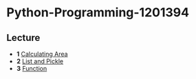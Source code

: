 # Python-Programming-1201394

## Lecture
* **1** [Calculating Area](https://github.com/mrolarik/Python-Programming-1201394/blob/master/python_01.ipynb)
* **2** [List and Pickle](https://github.com/mrolarik/Python-Programming-1201394/blob/master/python_02.ipynb)
* **3** [Function](https://github.com/mrolarik/Python-Programming-1201394/blob/master/python_03.ipynb)
